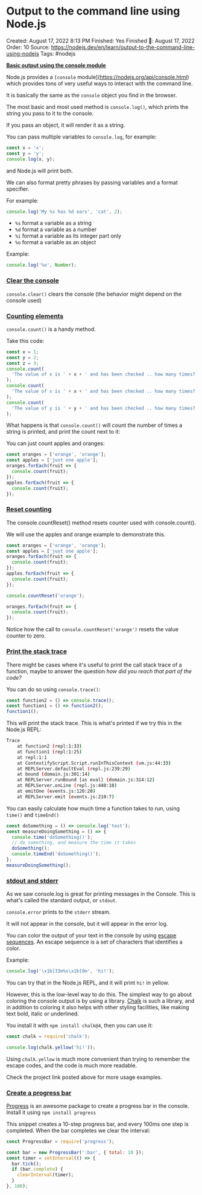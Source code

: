# Output to the command line using Node.js

Created: August 17, 2022 8:13 PM
Finished: Yes
Finished 📅: August 17, 2022
Order: 10
Source: https://nodejs.dev/en/learn/output-to-the-command-line-using-nodejs
Tags: #nodejs

**[Basic output using the console module](https://nodejs.dev/en/learn/output-to-the-command-line-using-nodejs#basic-output-using-the-console-module)**

Node.js provides a `[console` module](https://nodejs.org/api/console.html) which provides tons of very useful ways to interact with the command line.

It is basically the same as the `console` object you find in the browser.

The most basic and most used method is `console.log()`, which prints the string you pass to it to the console.

If you pass an object, it will render it as a string.

You can pass multiple variables to `console.log`, for example:

```jsx
const x = 'x';
const y = 'y';
console.log(x, y);
```

and Node.js will print both.

We can also format pretty phrases by passing variables and a format specifier.

For example:

```jsx
console.log('My %s has %d ears', 'cat', 2);
```

- `%s` format a variable as a string
- `%d` format a variable as a number
- `%i` format a variable as its integer part only
- `%o` format a variable as an object

Example:

```jsx
console.log('%o', Number);
```

### **[Clear the console](https://nodejs.dev/en/learn/output-to-the-command-line-using-nodejs#clear-the-console)**

`console.clear()` clears the console (the behavior might depend on the console used)

### **[Counting elements](https://nodejs.dev/en/learn/output-to-the-command-line-using-nodejs#clear-the-console)**

`console.count()` is a handy method.

Take this code:

```jsx
const x = 1;
const y = 2;
const z = 3;
console.count(
  'The value of x is ' + x + ' and has been checked .. how many times?'
);
console.count(
  'The value of x is ' + x + ' and has been checked .. how many times?'
);
console.count(
  'The value of y is ' + y + ' and has been checked .. how many times?'
);
```

What happens is that `console.count()` will count the number of times a string is printed, and print the count next to it:

You can just count apples and oranges:

```jsx
const oranges = ['orange', 'orange'];
const apples = ['just one apple'];
oranges.forEach(fruit => {
  console.count(fruit);
});
apples.forEach(fruit => {
  console.count(fruit);
});
```

### **[Reset counting](https://nodejs.dev/en/learn/output-to-the-command-line-using-nodejs#reset-counting)**

The console.countReset() method resets counter used with console.count().

We will use the apples and orange example to demonstrate this.

```jsx
const oranges = ['orange', 'orange'];
const apples = ['just one apple'];
oranges.forEach(fruit => {
  console.count(fruit);
});
apples.forEach(fruit => {
  console.count(fruit);
});

console.countReset('orange');

oranges.forEach(fruit => {
  console.count(fruit);
});
```

Notice how the call to `console.countReset('orange')` resets the value counter to zero.

### **[Print the stack trace](https://nodejs.dev/en/learn/output-to-the-command-line-using-nodejs#print-the-stack-trace)**

There might be cases where it's useful to print the call stack trace of a function, maybe to answer the question *how did you reach that part of the code?*

You can do so using `console.trace()`:

```jsx
const function2 = () => console.trace();
const function1 = () => function2();
function1();
```

This will print the stack trace. This is what's printed if we try this in the Node.js REPL:

```bash
Trace
    at function2 (repl:1:33)
    at function1 (repl:1:25)
    at repl:1:1
    at ContextifyScript.Script.runInThisContext (vm.js:44:33)
    at REPLServer.defaultEval (repl.js:239:29)
    at bound (domain.js:301:14)
    at REPLServer.runBound [as eval] (domain.js:314:12)
    at REPLServer.onLine (repl.js:440:10)
    at emitOne (events.js:120:20)
    at REPLServer.emit (events.js:210:7)
```

You can easily calculate how much time a function takes to run, using `time()` and `timeEnd()`

```jsx
const doSomething = () => console.log('test');
const measureDoingSomething = () => {
  console.time('doSomething()');
  // do something, and measure the time it takes
  doSomething();
  console.timeEnd('doSomething()');
};
measureDoingSomething();
```

### **[stdout and stderr](https://nodejs.dev/en/learn/output-to-the-command-line-using-nodejs#stdout-and-stderr)**

As we saw console.log is great for printing messages in the Console. This is what's called the standard output, or `stdout`.

`console.error` prints to the `stderr` stream.

It will not appear in the console, but it will appear in the error log.

You can color the output of your text in the console by using [escape sequences](https://gist.github.com/iamnewton/8754917). An escape sequence is a set of characters that identifies a color.

Example:

```jsx
console.log('\x1b[33m%s\x1b[0m', 'hi!');
```

You can try that in the Node.js REPL, and it will print `hi!` in yellow.

However, this is the low-level way to do this. The simplest way to go about coloring the console output is by using a library. [Chalk](https://github.com/chalk/chalk) is such a library, and in addition to coloring it also helps with other styling facilities, like making text bold, italic or underlined.

You install it with `npm install chalk@4`, then you can use it:

```jsx
const chalk = require('chalk');

console.log(chalk.yellow('hi!'));
```

Using `chalk.yellow` is much more convenient than trying to remember the escape codes, and the code is much more readable.

Check the project link posted above for more usage examples.

### **[Create a progress bar](https://nodejs.dev/en/learn/output-to-the-command-line-using-nodejs#create-a-progress-bar)**

[Progress](https://www.npmjs.com/package/progress) is an awesome package to create a progress bar in the console. Install it using `npm install progress`

This snippet creates a 10-step progress bar, and every 100ms one step is completed. When the bar completes we clear the interval:

```jsx
const ProgressBar = require('progress');

const bar = new ProgressBar(':bar', { total: 10 });
const timer = setInterval(() => {
  bar.tick();
  if (bar.complete) {
    clearInterval(timer);
  }
}, 100);
```